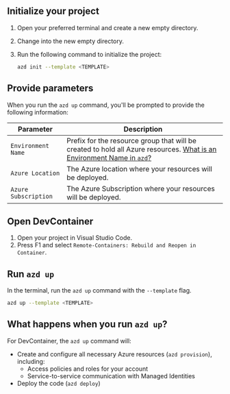 ## Initialize your project

1. Open your preferred terminal and create a new empty directory.
1. Change into the new empty directory.
1. Run the following command to initialize the project:

   ```bash
   azd init --template <TEMPLATE>
   ```

## Provide parameters

When you run the `azd up` command, you'll be prompted to provide the following information:

| Parameter | Description |
| --------- | ----------- |
| `Environment Name` | Prefix for the resource group that will be created to hold all Azure resources. [What is an Environment Name in `azd`?](../faq.yml#what-is-an-environment-name) |
| `Azure Location`   | The Azure location where your resources will be deployed. |
| `Azure Subscription` | The Azure Subscription where your resources will be deployed. |

## Open DevContainer

1. Open your project in Visual Studio Code.
1. Press F1 and select `Remote-Containers: Rebuild and Reopen in Container`.

## Run `azd up`

In the terminal, run the `azd up` command with the `--template` flag.

```bash
azd up --template <TEMPLATE>
```

## What happens when you run `azd up`?

For DevContainer, the `azd up` command will:

- Create and configure all necessary Azure resources (`azd provision`), including:
  - Access policies and roles for your account
  - Service-to-service communication with Managed Identities
- Deploy the code (`azd deploy`)